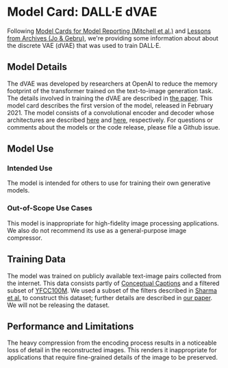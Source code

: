 # Model Card: DALL·E dVAE

Following [Model Cards for Model Reporting (Mitchell et al.)](https://arxiv.org/abs/1810.03993) and [Lessons from
Archives (Jo & Gebru)](https://arxiv.org/pdf/1912.10389.pdf), we're providing some information about about the discrete
VAE (dVAE) that was used to train DALL·E.

## Model Details

The dVAE was developed by researchers at OpenAI to reduce the memory footprint of the transformer trained on the
text-to-image generation task. The details involved in training the dVAE are described in [the paper][dalle_paper]. This
model card describes the first version of the model, released in February 2021. The model consists of a convolutional
encoder and decoder whose architectures are described [here](dall_e/encoder.py) and [here](dall_e/decoder.py), respectively.
For questions or comments about the models or the code release, please file a Github issue.

## Model Use

### Intended Use

The model is intended for others to use for training their own generative models.

### Out-of-Scope Use Cases

This model is inappropriate for high-fidelity image processing applications. We also do not recommend its use as a
general-purpose image compressor.

## Training Data

The model was trained on publicly available text-image pairs collected from the internet. This data consists partly of
[Conceptual Captions][cc] and a filtered subset of [YFCC100M][yfcc100m]. We used a subset of the filters described in
[Sharma et al.][cc_paper] to construct this dataset; further details are described in [our paper][dalle_paper]. We will
not be releasing the dataset.

## Performance and Limitations

The heavy compression from the encoding process results in a noticeable loss of detail in the reconstructed images. This
renders it inappropriate for applications that require fine-grained details of the image to be preserved.

[dalle_paper]: https://arxiv.org/abs/2102.12092
[cc]: https://ai.google.com/research/ConceptualCaptions
[cc_paper]: https://www.aclweb.org/anthology/P18-1238/
[yfcc100m]: http://projects.dfki.uni-kl.de/yfcc100m/